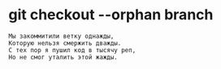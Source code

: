 # git checkout --orphan branch

```text
Мы закоммитили ветку однажды,
Которую нельзя смержить дважды.
С тех пор я пушил код в тысячу реп, 
Но не смог уталить этой жажды.
```
